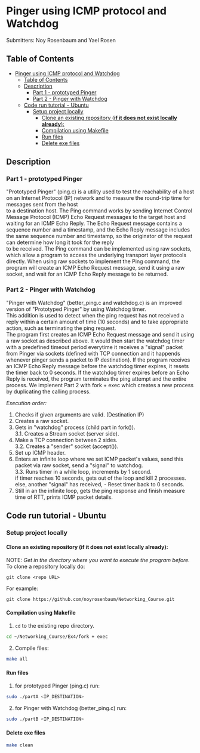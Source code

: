<!-- Explanation of the assignment and how to code works -->
# Pinger using ICMP protocol and Watchdog

Submitters: Noy Rosenbaum and Yael Rosen

## Table of Contents
- [Pinger using ICMP protocol and Watchdog](#pinger-using-icmp-protocol-and-watchdog)
  - [Table of Contents](#table-of-contents)
  - [Description](#description)
    - [Part 1 - prototyped Pinger](#part-1---prototyped-pinger)
    - [Part 2 - Pinger with Watchdog](#part-2---pinger-with-watchdog)
  - [Code run tutorial - Ubuntu](#code-run-tutorial---ubuntu)
    - [Setup project locally](#setup-project-locally)
      - [Clone an existing repository (**if it does not exist locally already**):](#clone-an-existing-repository-if-it-does-not-exist-locally-already)
      - [Compilation using Makefile](#compilation-using-makefile)
      - [Run files](#run-files)
      - [Delete exe files](#delete-exe-files)

## Description

### Part 1 - prototyped Pinger

"Prototyped Pinger" (ping.c) is  a utility used to test the reachability of a host on an Internet Protocol (IP) network and to measure the round-trip time for messages sent from the host \
to a destination host.
The Ping command works by sending Internet Control Message Protocol (ICMP) Echo Request messages to the target host and waiting for an ICMP Echo Reply. The Echo Request message contains a sequence number and a timestamp, and the Echo Reply message includes the same sequence number and timestamp, so the originator of the request can determine how long it took for the reply \
to be received. The Ping command can be implemented using raw sockets, which allow a program to access the underlying transport layer protocols directly.
When using raw sockets to implement the Ping command, the program will create an ICMP Echo Request message, send it using a raw socket, and wait for an ICMP Echo Reply message to be returned.

### Part 2 - Pinger with Watchdog

"Pinger with Watchdog" (better_ping.c and watchdog.c) is an improved version of "Prototyped Pinger" by using Watchdog timer. \
This addition is used to detect when the ping request has not received a reply within a certain amount of time (10 seconds) and to take appropriate action, such as terminating the ping request. \
The program first creates an ICMP Echo Request message and send it using a raw socket as described above. It would then start the watchdog timer with a predefined timeout period everytime it receives a "signal" packet from Pinger via sockets (defined with TCP connection and it happends whenever pinger sends a packet to IP destination). If the program receives an ICMP Echo Reply message before the watchdog timer expires, it resets the timer back to 0 seconds. If the watchdog timer expires before an Echo Reply is received, the program terminates the ping attempt and the entire process.
We implenent Part 2 with fork + exec which creates a new process by duplicating the calling process.

*Execution order:*
1. Checks if given arguments are valid. (Destination IP)
2. Creates a raw socket.
3. Gets in "watchdog" process (child part in fork()). \
   3.1. Creates a Stream socket (server side). 
4. Make a TCP connection between 2 sides. \
   3.2. Creates a "sender" socket (accept()). 
5. Set up ICMP header.
6. Enters an infinite loop where we set ICMP packet's values, send this packet via raw socket, send a "signal" to watchdog. \
   3.3. Runs timer in a while loop, increments by 1 second. \
        if timer reaches 10 seconds, gets out of the loop and kill 2 processes. \
        else, another "signal" has received, - Reset timer back to 0 seconds.
7. Still in an the infinite loop, gets the ping response and finish measure time of RTT, prints ICMP packet details.

## Code run tutorial - Ubuntu

### Setup project locally

#### Clone an existing repository (**if it does not exist locally already**):

NOTE: *Get in the directory where you want to execute the program before.* \
To clone a repository locally do:
```
git clone <repo URL>
```
For example:
```
git clone https://github.com/noyrosenbaum/Networking_Course.git
```

#### Compilation using Makefile

1. `cd` to the existing repo directory.
```sh
cd ~/Networking_Course/Ex4/fork + exec
```
2. Compile files:
```sh
make all
```

#### Run files

1. for prototyped Pinger (ping.c) run:
```sh
sudo ./partA <IP_DESTINATION>
```
2. for Pinger with Watchdog (better_ping.c) run:
```sh
sudo ./partB <IP_DESTINATION>
```

#### Delete exe files

```sh
make clean
```


